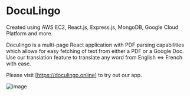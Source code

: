 # DocuLingo
Created using AWS EC2, React.js, Express.js, MongoDB, Google Cloud Platform and more.

Doculingo is a multi-page React application with PDF parsing capabilities which allows for easy fetching of text from either
a PDF or a Google Doc. Use our translation feature to translate any word from English <=> French with ease.

Please visit [https://doculingo.online] to try out our app. 

![image](https://github.com/Abelaash/DoculingoProject/assets/29319134/770745f5-8dc2-4617-95b9-bca8afa5ae67)


